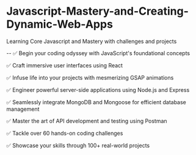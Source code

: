 # Javascript-Mastery-and-Creating-Dynamic-Web-Apps
Learning Core Javascript and Mastery with  challenges and projects


--
✅ Begin your coding odyssey with JavaScript's foundational concepts


✅ Craft immersive user interfaces using React



✅ Infuse life into your projects with mesmerizing GSAP animations


✅ Engineer powerful server-side applications using Node.js and Express


✅ Seamlessly integrate MongoDB and Mongoose for efficient database management


✅ Master the art of API development and testing using Postman


✅ Tackle over 60 hands-on coding challenges



✅ Showcase your skills through 100+ real-world projects
